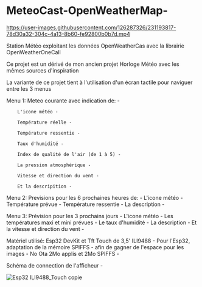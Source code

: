 # MeteoCast-OpenWeatherMap-

https://user-images.githubusercontent.com/126287326/231193817-78d30a32-304c-4a13-8b60-fe92800b0b7d.mp4

Station Météo exploitant les données OpenWeatherCas avec la librairie OpenWeatherOneCall

Ce projet est un dérivé de mon ancien projet Horloge Météo avec les mêmes sources d'inspiration

La variante de ce projet tient à l'utilisation d'un écran tactile pour naviguer entre les 3 menus

Menu 1: Meteo courante avec indication de: -
 
        L'icone météo - 

        Température réelle -
     
        Température ressentie -
       
        Taux d'humidité -
   
        Index de qualité de l'air (de 1 à 5) -
     
        La pression atmosphérique -
     
        Vitesse et direction du vent - 
        
        Et la descripition -
 
        
Menu 2: Previsions pour les 6 prochaines heures de: - 
        L'icone météo - 
        Température prévue - 
        Température ressentie - 
        La description - 
        
Menu 3: Prévision pour les 3 prochains jours - 
        L'icone météo - 
        Les températures maxi et mini prévues - 
        Le taux d'humidité - 
        La description - 
        Et la vitesse et direction du vent - 
        
  
Matériel utilisé: Esp32 DevKit et Tft Touch de 3,5' ILI9488 - 
         Pour l'Esp32, adaptation de la mémoire SPIFFS - 
                       afin de gagner de l'espace pour les images - 
                       No Ota 2Mo applis et 2Mo SPIFFS - 
                       
Schéma de connection de l'afficheur - 

![Esp32 ILI9488_Touch copie](https://user-images.githubusercontent.com/126287326/231236152-1e4a359f-b6f9-4e60-970b-76f13b8d5a03.jpg)

        
        

